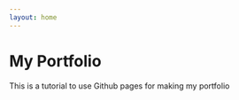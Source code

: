 ```yaml
---
layout: home
---
```

# My Portfolio

This is a tutorial to use Github pages for making my portfolio
